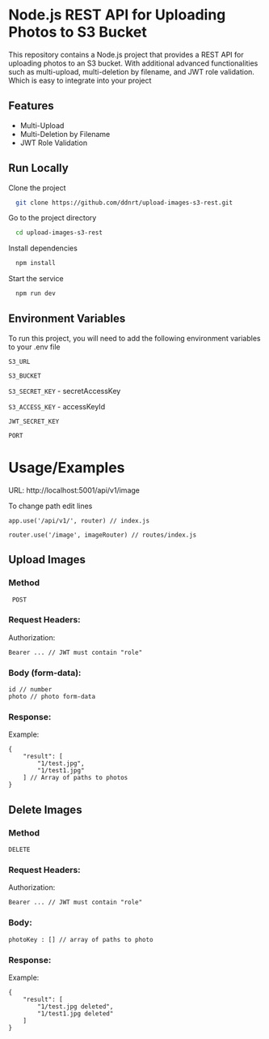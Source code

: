 
# Node.js REST API for Uploading Photos to S3 Bucket

This repository contains a Node.js project that provides a REST API for uploading photos to an S3 bucket. With additional advanced functionalities such as multi-upload, multi-deletion by filename, and JWT role validation. Which is easy to integrate into your project



## Features

- Multi-Upload
- Multi-Deletion by Filename
- JWT Role Validation


## Run Locally

Clone the project

```bash
  git clone https://github.com/ddnrt/upload-images-s3-rest.git
```
Go to the project directory
```bash
  cd upload-images-s3-rest
```
Install dependencies

```bash
  npm install
```

Start the service

```bash
  npm run dev
```

## Environment Variables

To run this project, you will need to add the following environment variables to your .env file

`S3_URL`

`S3_BUCKET`

`S3_SECRET_KEY` - secretAccessKey

`S3_ACCESS_KEY` - accessKeyId

`JWT_SECRET_KEY`

`PORT`


# Usage/Examples
URL: http://localhost:5001/api/v1/image

To change path edit lines
```
app.use('/api/v1/', router) // index.js

router.use('/image', imageRouter) // routes/index.js
```

## Upload Images

### Method
``` POST```

### Request Headers:

Authorization:
```
Bearer ... // JWT must contain "role"
```

### Body (form-data):
```
id // number
photo // photo form-data
```

### Response:

Example: 
```
{
    "result": [
        "1/test.jpg",
        "1/test1.jpg"
    ] // Array of paths to photos
}
```

## Delete Images

### Method
``` DELETE ```

### Request Headers:

Authorization:
```
Bearer ... // JWT must contain "role"
```

### Body:
```
photoKey : [] // array of paths to photo
```

### Response:

Example: 
```
{
    "result": [
        "1/test.jpg deleted",
        "1/test1.jpg deleted"
    ]
}
```
